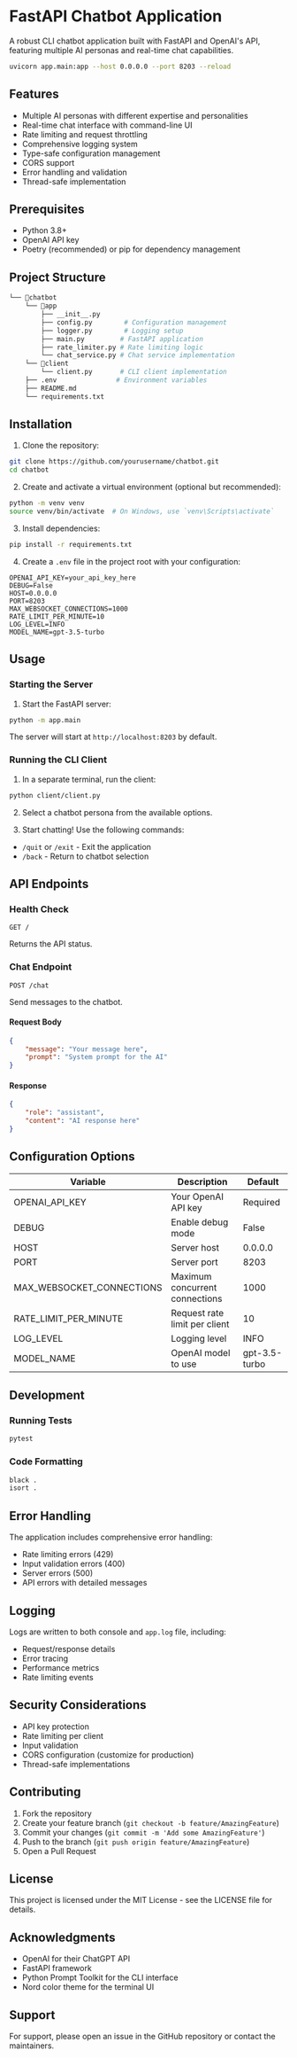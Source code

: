 # FastAPI Chatbot Application

A robust CLI chatbot application built with FastAPI and OpenAI's API, featuring multiple AI personas and real-time chat capabilities.

```bash
uvicorn app.main:app --host 0.0.0.0 --port 8203 --reload
```

## Features

- Multiple AI personas with different expertise and personalities
- Real-time chat interface with command-line UI
- Rate limiting and request throttling
- Comprehensive logging system
- Type-safe configuration management
- CORS support
- Error handling and validation
- Thread-safe implementation

## Prerequisites

- Python 3.8+
- OpenAI API key
- Poetry (recommended) or pip for dependency management

## Project Structure

```bash
└── 📁chatbot
    └── 📁app
        ├── __init__.py
        ├── config.py        # Configuration management
        ├── logger.py        # Logging setup
        ├── main.py         # FastAPI application
        ├── rate_limiter.py # Rate limiting logic
        └── chat_service.py # Chat service implementation
    └── 📁client
        └── client.py       # CLI client implementation
    ├── .env               # Environment variables
    ├── README.md
    └── requirements.txt
```

## Installation

1. Clone the repository:

```bash
git clone https://github.com/yourusername/chatbot.git
cd chatbot
```

2. Create and activate a virtual environment (optional but recommended):

```bash
python -m venv venv
source venv/bin/activate  # On Windows, use `venv\Scripts\activate`
```

3. Install dependencies:

```bash
pip install -r requirements.txt
```

4. Create a `.env` file in the project root with your configuration:

```env
OPENAI_API_KEY=your_api_key_here
DEBUG=False
HOST=0.0.0.0
PORT=8203
MAX_WEBSOCKET_CONNECTIONS=1000
RATE_LIMIT_PER_MINUTE=10
LOG_LEVEL=INFO
MODEL_NAME=gpt-3.5-turbo
```

## Usage

### Starting the Server

1. Start the FastAPI server:

```bash
python -m app.main
```

The server will start at `http://localhost:8203` by default.

### Running the CLI Client

1. In a separate terminal, run the client:

```bash
python client/client.py
```

2. Select a chatbot persona from the available options.

3. Start chatting! Use the following commands:

- `/quit` or `/exit` - Exit the application
- `/back` - Return to chatbot selection

## API Endpoints

### Health Check

```http
GET /
```

Returns the API status.

### Chat Endpoint

```http
POST /chat
```

Send messages to the chatbot.

#### Request Body

```json
{
    "message": "Your message here",
    "prompt": "System prompt for the AI"
}
```

#### Response

```json
{
    "role": "assistant",
    "content": "AI response here"
}
```

## Configuration Options

| Variable | Description | Default |
|----------|-------------|---------|
| OPENAI_API_KEY | Your OpenAI API key | Required |
| DEBUG | Enable debug mode | False |
| HOST | Server host | 0.0.0.0 |
| PORT | Server port | 8203 |
| MAX_WEBSOCKET_CONNECTIONS | Maximum concurrent connections | 1000 |
| RATE_LIMIT_PER_MINUTE | Request rate limit per client | 10 |
| LOG_LEVEL | Logging level | INFO |
| MODEL_NAME | OpenAI model to use | gpt-3.5-turbo |

## Development

### Running Tests

```bash
pytest
```

### Code Formatting

```bash
black .
isort .
```

## Error Handling

The application includes comprehensive error handling:

- Rate limiting errors (429)
- Input validation errors (400)
- Server errors (500)
- API errors with detailed messages

## Logging

Logs are written to both console and `app.log` file, including:

- Request/response details
- Error tracing
- Performance metrics
- Rate limiting events

## Security Considerations

- API key protection
- Rate limiting per client
- Input validation
- CORS configuration (customize for production)
- Thread-safe implementations

## Contributing

1. Fork the repository
2. Create your feature branch (`git checkout -b feature/AmazingFeature`)
3. Commit your changes (`git commit -m 'Add some AmazingFeature'`)
4. Push to the branch (`git push origin feature/AmazingFeature`)
5. Open a Pull Request

## License

This project is licensed under the MIT License - see the LICENSE file for details.

## Acknowledgments

- OpenAI for their ChatGPT API
- FastAPI framework
- Python Prompt Toolkit for the CLI interface
- Nord color theme for the terminal UI

## Support

For support, please open an issue in the GitHub repository or contact the maintainers.
